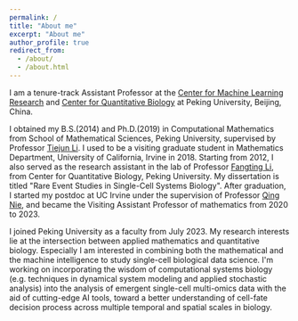 ```yaml
---
permalink: /
title: "About me"
excerpt: "About me"
author_profile: true
redirect_from:
  - /about/
  - /about.html
---
```

I am a tenure-track Assistant Professor at the [Center for Machine Learning Research](https://cmlr.pku.edu.cn/About/Introduction/index.htm) and [Center for Quantitative Biology](https://cqb.pku.edu.cn/info/1002/2869.htm) at Peking University, Beijing, China.

I obtained my B.S.(2014) and Ph.D.(2019) in Computational Mathematics from School of Mathematical Sciences, Peking University, supervised by Professor [Tiejun Li](http://dsec.pku.edu.cn/~tieli/). I used to be a visiting graduate student in Mathematics Department, University of California, Irvine in 2018. Starting from 2012, I also served as the research assistant in the lab of Professor [Fangting Li](https://www.researchgate.net/profile/Fangting_Li), from Center for Quantitative Biology, Peking University. My dissertation is titled "Rare Event Studies in Single-Cell Systems Biology". After graduation, I started my postdoc at UC Irvine under the supervision of Professor [Qing Nie](https://faculty.sites.uci.edu/qnie/), and became the Visiting Assistant Professor of mathematics from 2020 to 2023.

I joined Peking University as a faculty from July 2023. My research interests lie at the intersection between applied mathematics and quantitative biology. Especially I am interested in combining both the mathematical and the machine intelligence to study single-cell biological data science. I'm working on incorporating the wisdom of computational systems biology (e.g. techniques in dynamical system modeling and applied stochastic analysis) into the analysis of emergent single-cell multi-omics data with the aid of cutting-edge AI tools, toward a better understanding of cell-fate decision process across multiple temporal and spatial scales in biology.

